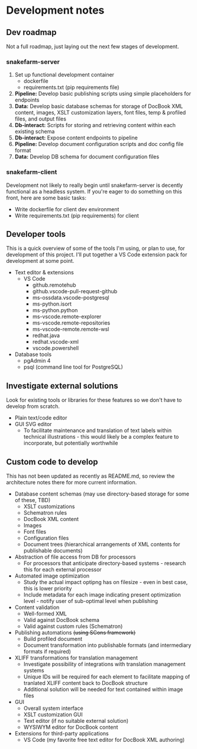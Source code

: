 # Development notes

## Dev roadmap
Not a full roadmap, just laying out the next few stages of development.

### snakefarm-server
1. Set up functional development container
    - dockerfile
    - requirements.txt (pip requirements file)
2. **Pipeline:** Develop basic publishing scripts using simple placeholders for endpoints
3. **Data:** Develop basic database schemas for storage of DocBook XML content, images, XSLT customization layers, font files, temp & profiled files, and output files
4. **Db-interact:** Scripts for storing and retrieving content within each existing schema
5. **Db-interact:** Expose content endpoints to pipeline
6. **Pipeline:** Develop document configuration scripts and doc config file format
7. **Data:** Develop DB schema for document configuration files

### snakefarm-client
Development not likely to really begin until snakefarm-server is decently functional as a headless system. If you're eager to do something on this front, here are some basic tasks:
- Write dockerfile for client dev environment
- Write requirements.txt (pip requirements) for client

## Developer tools
This is a quick overview of some of the tools I'm using, or plan to use, for development of this project. I'll put together a VS Code extension pack for development at some point.

- Text editor & extensions
    - VS Code
        - github.remotehub
        - github.vscode-pull-request-github
        - ms-ossdata.vscode-postgresql
        - ms-python.isort
        - ms-python.python
        - ms-vscode.remote-explorer
        - ms-vscode.remote-repositories
        - ms-vscode-remote.remote-wsl
        - redhat.java
        - redhat.vscode-xml
        - vscode.powershell
- Database tools
    - pgAdmin 4
    - psql (command line tool for PostgreSQL)

## Investigate external solutions
Look for existing tools or libraries for these features so we don't have to develop from scratch.

- Plain text/code editor
- GUI SVG editor
    - To facilitate maintenance and translation of text labels within technical illustrations - this would likely be a complex feature to incorporate, but potentially worthwhile

## Custom code to develop
This has not been updated as recently as README.md, so review the architecture notes there for more current information.

- Database content schemas (may use directory-based storage for some of these, TBD)
    - XSLT customizations
    - Schematron rules
    - DocBook XML content
    - Images
    - Font files
    - Configuration files
    - Document trees (hierarchical arrangements of XML contents for publishable documents)
- Abstraction of file access from DB for processors
    - For processors that anticipate directory-based systems - research this for each external processor
- Automated image optimization
    - Study the actual impact optipng has on filesize - even in best case, this is lower priority
    - Include metadata for each image indicating present optimization level - notify user of sub-optimal level when publishing
- Content validation
    - Well-formed XML
    - Valid against DocBook schema
    - Valid against custom rules (Schematron)
- Publishing automations ~~(using SCons framework)~~
    - Build profiled document
    - Document transformation into publishable formats (and intermediary formats if required)
- XLIFF transformations for translation management
    - Investigate possibility of integrations with translation management systems
    - Unique IDs will be required for each element to facilitate mapping of tranlated XLIFF content back to DocBook structure
    - Additional solution will be needed for text contained within image files
- GUI
    - Overall system interface
    - XSLT customization GUI
    - Text editor (if no suitable external solution)
    - WYSIWYM editor for DocBook content
- Extensions for third-party applications
    - VS Code (my favorite free text editor for DocBook XML authoring)